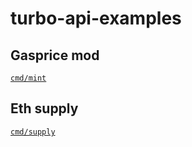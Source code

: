 # turbo-api-examples

## Gasprice mod

[`cmd/mint`](./cmd/mint)

## Eth supply

[`cmd/supply`](./cmd/supply)
